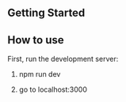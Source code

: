 ## Getting Started
## How to use
First, run the development server:

1. npm run dev

2. go to localhost:3000
